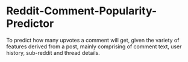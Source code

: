 # Reddit-Comment-Popularity-Predictor

To predict how many upvotes a comment will get, given the variety of features derived from a post, mainly comprising of comment text, user history, sub-reddit and thread details.
